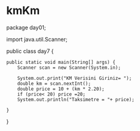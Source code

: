 # kmKm
package day01;

import java.util.Scanner;

public class day7 {

    public static void main(String[] args) {
        Scanner scan = new Scanner(System.in);
        
        System.out.print("KM Verisini Giriniz= ");
        double km = scan.nextInt();
        double price = 10 + (km * 2.20);
        if (price< 20) price =20;
        System.out.println("Taksimetre = "+ price);

    }
}
